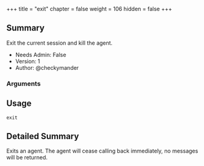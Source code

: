 +++
title = "exit"
chapter = false
weight = 106
hidden = false
+++

## Summary
Exit the current session and kill the agent.

- Needs Admin: False  
- Version: 1  
- Author: @checkymander  

### Arguments

## Usage

```
exit
```


## Detailed Summary

Exits an agent. The agent will cease calling back immediately, no messages will be returned.